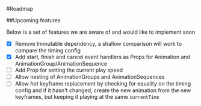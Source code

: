 #Roadmap 

##Upcoming features 

Below is a set of features we are aware of and would like to implement soon

- [x] Remove Immutable dependency, a shallow comparison will work to compare the timing config
- [x] Add start, finish and cancel event handlers as Props for Animation and AnimationGroup/AnimationSequence
- [ ] Add Prop for setting the current play speed
- [ ] Allow nesting of AnimationGroups and AnimationSequences
- [ ] Allow *hot* keyframe replacement by checking for equality on the timing config and if it hasn't changed, create the 
new animation from the new keyframes, but keeping it playing at the same `currentTime`
